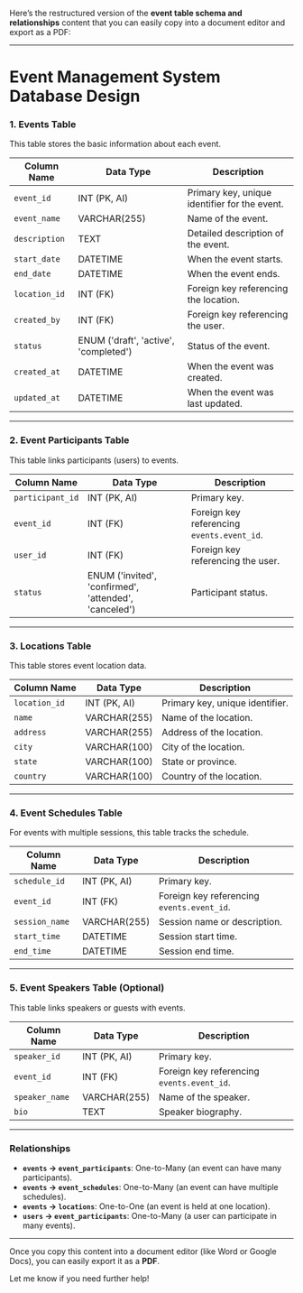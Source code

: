 Here’s the restructured version of the **event table schema and relationships** content that you can easily copy into a document editor and export as a PDF:

---

# Event Management System Database Design

### 1. **Events Table**
This table stores the basic information about each event.

| Column Name  | Data Type     | Description                                   |
|--------------|---------------|-----------------------------------------------|
| `event_id`   | INT (PK, AI)  | Primary key, unique identifier for the event. |
| `event_name` | VARCHAR(255)  | Name of the event.                            |
| `description`| TEXT          | Detailed description of the event.            |
| `start_date` | DATETIME      | When the event starts.                        |
| `end_date`   | DATETIME      | When the event ends.                          |
| `location_id`| INT (FK)      | Foreign key referencing the location.         |
| `created_by` | INT (FK)      | Foreign key referencing the user.             |
| `status`     | ENUM ('draft', 'active', 'completed') | Status of the event.  |
| `created_at` | DATETIME      | When the event was created.                   |
| `updated_at` | DATETIME      | When the event was last updated.              |

---

### 2. **Event Participants Table**
This table links participants (users) to events.

| Column Name       | Data Type          | Description                                |
|-------------------|--------------------|--------------------------------------------|
| `participant_id`   | INT (PK, AI)       | Primary key.                               |
| `event_id`         | INT (FK)           | Foreign key referencing `events.event_id`. |
| `user_id`          | INT (FK)           | Foreign key referencing the user.          |
| `status`           | ENUM ('invited', 'confirmed', 'attended', 'canceled') | Participant status. |

---

### 3. **Locations Table**
This table stores event location data.

| Column Name   | Data Type      | Description                             |
|---------------|----------------|-----------------------------------------|
| `location_id` | INT (PK, AI)   | Primary key, unique identifier.         |
| `name`        | VARCHAR(255)   | Name of the location.                   |
| `address`     | VARCHAR(255)   | Address of the location.                |
| `city`        | VARCHAR(100)   | City of the location.                   |
| `state`       | VARCHAR(100)   | State or province.                      |
| `country`     | VARCHAR(100)   | Country of the location.                |

---

### 4. **Event Schedules Table**
For events with multiple sessions, this table tracks the schedule.

| Column Name    | Data Type    | Description                               |
|----------------|--------------|-------------------------------------------|
| `schedule_id`  | INT (PK, AI) | Primary key.                              |
| `event_id`     | INT (FK)     | Foreign key referencing `events.event_id`.|
| `session_name` | VARCHAR(255) | Session name or description.              |
| `start_time`   | DATETIME     | Session start time.                       |
| `end_time`     | DATETIME     | Session end time.                         |

---

### 5. **Event Speakers Table** (Optional)
This table links speakers or guests with events.

| Column Name     | Data Type     | Description                           |
|-----------------|---------------|---------------------------------------|
| `speaker_id`    | INT (PK, AI)  | Primary key.                          |
| `event_id`      | INT (FK)      | Foreign key referencing `events.event_id`. |
| `speaker_name`  | VARCHAR(255)  | Name of the speaker.                  |
| `bio`           | TEXT          | Speaker biography.                    |

---

### Relationships
- **`events` → `event_participants`**: One-to-Many (an event can have many participants).
- **`events` → `event_schedules`**: One-to-Many (an event can have multiple schedules).
- **`events` → `locations`**: One-to-One (an event is held at one location).
- **`users` → `event_participants`**: One-to-Many (a user can participate in many events).

---

Once you copy this content into a document editor (like Word or Google Docs), you can easily export it as a **PDF**.

Let me know if you need further help!